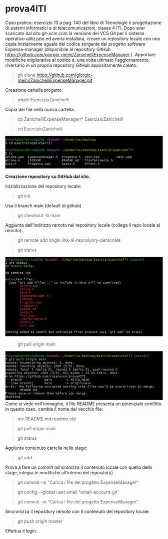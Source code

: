 # prova4ITI
Caso pratico: esercizio 13 a pag. 140 del libro di Tecnologie e progettazione di sistemi informatici e di telecomunicazioni, classe 4 ITI.
Dopo aver scaricato dal sito git-scm.com la versione del VCS Git per il sistema operativo utilizzato ed averla installata, creare un repository
locale con una copia inizialmente uguale del codice sorgente del progetto software Expense-manager (disponibile al repository GitHub
https://github.com/giorgio-meini/ZanichelliExpenseManager ). Apportare modifiche migliorative al codice e, una volta ultimato l'aggiornamento,
riversarlo in un proprio repository GitHub appositamente creato.

> git clone https://github.com/giorgio-meini/ZanichelliExpenseManager.git

Creazione cartella progetto:
> mkdir EsercizioZanichelli

Copia dei file nella nuova cartella:
> cp ZanichelliExpenseManager/* EsercizioZanichelli

> cd EsercizioZanichelli

![](contenutorepo.png)

**Creazione repository su GitHub dal sito.**

Inizializzazione del repository locale:
> git init

Usa il branch main (default di github)
> git checkout -b main

Aggiunta dell’indirizzo remoto nel repository locale (collega il repo locale al remoto):
> git remote add origin link-al-reposiyory-personale

> git status

![](gitstatus.png)
> git pull origin main

![](conflitto.png)
Come si vede nell'immagine, il file README presenta un potenziale conflitto. In questo caso, cambia il nome del vecchio file:
> mv README.md readme.old

> git pull origin main

> git status

Aggiunta contenuto cartella nello stage:
> git add .

Prova a fare un commit (sincronizza il contenuto locale con quello dello stage, integra le modifiche all’interno del repository)
> git commit -m "Carica i file del progetto ExpenseManager"

> git config --global user.email "email-account-git"

> git commit -m "Carica i file del progetto ExpenseManager"

Sincronizza il repository remoto con il contenuto del repository locale:
> git push origin master

Effettua il login.